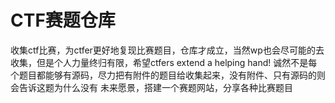 # CTF赛题仓库
收集ctf比赛，为ctfer更好地复现比赛题目，仓库才成立，当然wp也会尽可能的去收集，但是个人力量终归有限，希望ctfers extend a helping hand!
诚然不是每个题目都能够有源码，尽力把有附件的题目给收集起来，没有附件、只有源码的则会告诉这题为什么没有
未来愿景，搭建一个赛题网站，分享各种比赛题目
